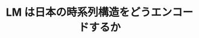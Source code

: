 ---
title: LM は日本の時系列構造をどうエンコードするか
layout: post
has_content: false
venue: "Proceedings of the Thirty-first Annual Meeting of the Association for Natural Language Processing: NLP2025"
authors:
  - "佐々木睦史"
  - "高橋良允"
  - "鴨田豪"
  - "Benjamin Heinzerling"
  - "坂口慶祐"
  - "乾健太郎"
year: 2025
month: 3
rank: 0
links:
  - name: "Conference"
    url: "https://www.anlp.jp/nlp2025/"
    type: "normal"
---